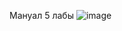 Мануал 5 лабы
![image](https://github.com/user-attachments/assets/7a6b397f-a84c-4273-b9db-4cc42ebda397)

